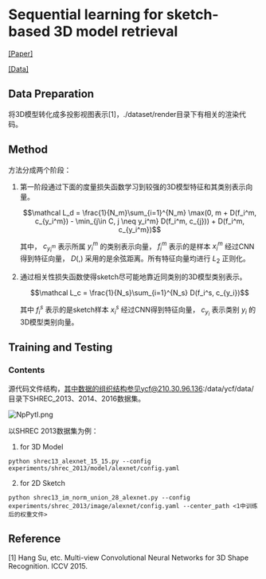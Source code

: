 # Sequential learning for sketch-based 3D model retrieval

[[Paper]](https://link.springer.com/article/10.1007/s00530-021-00871-w)

[[Data]](https://drive.google.com/drive/folders/19NJdl-4OG0unmjRXxFE_mPBybd0T7C3N?usp=sharing)

## Data Preparation
将3D模型转化成多投影视图表示[1]，./dataset/render目录下有相关的渲染代码。

## Method

方法分成两个阶段：

1. 第一阶段通过下面的度量损失函数学习到较强的3D模型特征和其类别表示向量。
   
   $$\mathcal L_d = \frac{1}{N_m}\sum_{i=1}^{N_m} \max(0, m + D(f_i^m, c_{y_i^m}) - \min_{j\in C, j \neq y_i^m} D(f_i^m, c_{j})) + D(f_i^m, c_{y_i^m})$$ 
   
   其中， $c_{y_i^m}$ 表示所属 $y_i^m$ 的类别表示向量， $f_i^m$ 表示的是样本 $x_i^m$ 经过CNN得到特征向量， $D(,)$ 采用的是余弦距离。所有特征向量均进行 $L_2$ 正则化。

2. 通过相关性损失函数使得sketch尽可能地靠近同类别的3D模型类别表示。
   
   $$\mathcal L_c = \frac{1}{N_s}\sum_{i=1}^{N_s} D(f_i^s, c_{y_i})$$ 
   
   其中 $f_i^s$ 表示的是sketch样本 $x_i^s$ 经过CNN得到特征向量， $c_{y_i}$ 表示类别 $y_i$ 的3D模型类别向量。

## Training and Testing

### Contents

源代码文件结构，其中数据的组织结构参见ycf@210.30.96.136:/data/ycf/data/目录下SHREC_2013、2014、2016数据集。

![NpPytI.png](https://s1.ax1x.com/2020/06/15/NpPytI.png)

以SHREC 2013数据集为例：
 
 1. for 3D Model  
 ```
 python shrec13_alexnet_15_15.py --config experiments/shrec_2013/model/alexnet/config.yaml
 ```
 
 2. for 2D Sketch 
 ```
 python shrec13_im_norm_union_28_alexnet.py --config experiments/shrec_2013/image/alexnet/config.yaml --center_path <1中训练后的权重文件>
 ```
 
## Reference
[1] Hang Su, etc. Multi-view Convolutional Neural Networks for 3D Shape Recognition. ICCV 2015.
